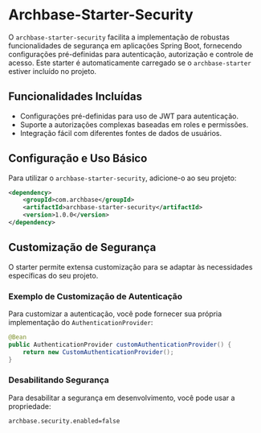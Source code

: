
# Archbase-Starter-Security

O `archbase-starter-security` facilita a implementação de robustas funcionalidades de segurança em aplicações Spring Boot, fornecendo configurações pré-definidas para autenticação, autorização e controle de acesso. Este starter é automaticamente carregado se o `archbase-starter` estiver incluído no projeto.

## Funcionalidades Incluídas
- Configurações pré-definidas para uso de JWT para autenticação.
- Suporte a autorizações complexas baseadas em roles e permissões.
- Integração fácil com diferentes fontes de dados de usuários.

## Configuração e Uso Básico

Para utilizar o `archbase-starter-security`, adicione-o ao seu projeto:

```xml
<dependency>
    <groupId>com.archbase</groupId>
    <artifactId>archbase-starter-security</artifactId>
    <version>1.0.0</version>
</dependency>
```

## Customização de Segurança

O starter permite extensa customização para se adaptar às necessidades específicas do seu projeto.

### Exemplo de Customização de Autenticação

Para customizar a autenticação, você pode fornecer sua própria implementação do `AuthenticationProvider`:

```java
@Bean
public AuthenticationProvider customAuthenticationProvider() {
    return new CustomAuthenticationProvider();
}
```

### Desabilitando Segurança

Para desabilitar a segurança em desenvolvimento, você pode usar a propriedade:

```properties
archbase.security.enabled=false
```
